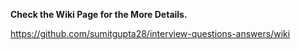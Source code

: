 **Check the Wiki Page for the More Details.**

https://github.com/sumitgupta28/interview-questions-answers/wiki
